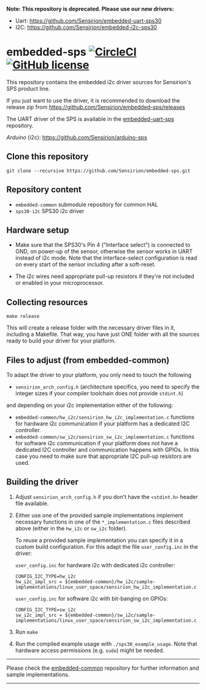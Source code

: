 **Note: This repository is deprecated. Please use our new drivers:**
* Uart: https://github.com/Sensirion/embedded-uart-sps30
* I2C: https://github.com/Sensirion/embedded-i2c-sps30

# embedded-sps [![CircleCI](https://circleci.com/gh/Sensirion/embedded-sps.svg?style=shield)](https://circleci.com/gh/Sensirion/embedded-sps) [![GitHub license](https://img.shields.io/badge/license-BSD3-blue.svg)](https://raw.githubusercontent.com/Sensirion/embedded-sps/master/LICENSE)
This repository contains the embedded i2c driver sources for Sensirion's
SPS product line.

If you just want to use the driver, it is recommended to download the release
zip from https://github.com/Sensirion/embedded-sps/releases

The UART driver of the SPS is available in the
[embedded-uart-sps](https://github.com/Sensirion/embedded-uart-sps) repository.

*Arduino* (i2c): https://github.com/Sensirion/arduino-sps

## Clone this repository
```
git clone --recursive https://github.com/Sensirion/embedded-sps.git
```

## Repository content
* `embedded-common` submodule repository for common HAL
* `sps30-i2c` SPS30 i2c driver


## Hardware setup
* Make sure that the SPS30's Pin 4 ("Interface select") is connected to GND, on
  power-up of the sensor, otherwise the sensor works in UART instead of i2c
  mode. Note that the interface-select configuration is read on every start of
  the sensor including after a soft-reset.

* The i2c wires need appropriate pull-up resistors if they're not included or
  enabled in your microprocessor.

## Collecting resources
```
make release
```
This will create a release folder with the necessary driver files in it,
including a Makefile. That way, you have just ONE folder with all the sources
ready to build your driver for your platform.

## Files to adjust (from embedded-common)
To adapt the driver to your platform, you only need to touch the following

* `sensirion_arch_config.h` (architecture specifics, you need to specify
the integer sizes if your compiler toolchain does not provide `stdint.h`)

and depending on your i2c implementation either of the following:

* `embedded-common/hw_i2c/sensirion_hw_i2c_implementation.c`
  functions for hardware i2c communication if your platform has a dedicated I2C
  controller.
* `embedded-common/sw_i2c/sensirion_sw_i2c_implementation.c`
  functions for software i2c communication if your platform does not have a
  dedicated I2C controller and communication happens with GPIOs. In this case
  you need to make sure that appropriate I2C pull-up resistors are used.

## Building the driver
1. Adjust `sensirion_arch_config.h` if you don't have the `<stdint.h>` header
   file available.
2. Either use one of the provided sample implementations implement necessary
   functions in one of the `*_implementation.c` files described above (either in
   the `hw_i2c` or `sw_i2c` folder).

   To reuse a provided sample implementation you can specify it in a custom
   build configuration. For this adapt the file `user_config.inc` in the
   driver:

   `user_config.inc` for hardware i2c with dedicated i2c controller:
   ```
   CONFIG_I2C_TYPE=hw_i2c
   hw_i2c_impl_src = ${embedded-common}/hw_i2c/sample-implementations/linux_user_space/sensirion_hw_i2c_implementation.c
   ```

   `user_config.inc` for software i2c with bit-banging on GPIOs:
   ```
   CONFIG_I2C_TYPE=sw_i2c
   sw_i2c_impl_src = ${embedded-common}/sw_i2c/sample-implementations/linux_user_space/sensirion_sw_i2c_implementation.c
   ```

3. Run `make`
4. Run the compiled example usage with `./sps30_example_usage`. Note that
   hardware access permissions (e.g. `sudo`) might be needed.

---

Please check the [embedded-common](https://github.com/Sensirion/embedded-common)
repository for further information and sample implementations.

---
